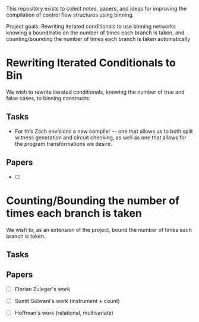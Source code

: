 This repository exists to colect notes, papers, and ideas for improving the compilation of control flow structures using binning.

Project goals:
Rewriting iterated conditionals to use binning networks knowing a bound/ratio on the number of times each branch is taken,
and counting/bounding the number of times each branch is taken automatically

# Rewriting Iterated Conditionals to Bin
We wish to rewrite iterated conditionals, knowing the number of true and false cases, to binning constructs.
## Tasks
- For this Zach envisions a new compiler -- one that allows us to both split witness generation and circuit checking, as well as one that allows for the program transformations we desire.
## Papers
- [ ]

# Counting/Bounding the number of times each branch is taken
We wish to, as an extension of the project, bound the number of times each branch is taken.
## Tasks
## Papers
- [ ] Florian Zuleger's work
- [ ] Sumit Gulwani's work (instrument + count)
- [ ] Hoffman's work (relational, multivariate)


